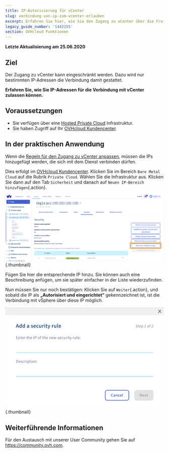 ```yaml
---
title: IP-Autorisierung für vCenter
slug: verbindung-von-ip-zum-vcenter-erlauben
excerpt: Erfahren Sie hier, wie Sie den Zugang zu vCenter über die Freigabe von IP-Adressen verwalten
legacy_guide_number: '1442255'
section: OVHcloud Funktionen
---
```


**Letzte Aktualisierung am 25.06.2020**

## Ziel

Der Zugang zu vCenter kann eingeschränkt werden. Dazu wird nur bestimmten IP-Adressen die Verbindung damit gestattet. 

**Erfahren Sie, wie Sie IP-Adressen für die Verbindung mit vCenter zulassen können.**

## Voraussetzungen

- Sie verfügen über eine [Hosted Private Cloud](https://www.ovhcloud.com/de/enterprise/products/hosted-private-cloud/) Infrastruktur.
- Sie haben Zugriff auf Ihr [OVHcloud Kundencenter](https://www.ovh.com/auth/?action=gotomanager).

## In der praktischen Anwendung

Wenn die [Regeln für den Zugang zu vCenter anpassen](../zugriffsregeln-fuer-vcenter-aendern/), müssen die IPs hinzugefügt werden, die sich mit dem Dienst verbinden dürfen.

Dies erfolgt im [OVHcloud Kundencenter](https://www.ovh.com/auth/?action=gotomanager). Klicken Sie im Bereich `Bare Metal Cloud` auf die Rubrik `Private Cloud`. Wählen Sie die Infrastruktur aus. Klicken Sie dann auf den Tab `Sicherheit` und danach auf `Neuen IP-Bereich hinzufügen`{.action}.

![vCenter](images/restrictIP.JPG){.thumbnail}

Fügen Sie hier die entsprechende IP hinzu. Sie können auch eine Beschreibung anfügen, um sie später einfacher in der Liste wiederzufinden.

Nun müssen Sie nur noch bestätigen: Klicken Sie auf `Weiter`{.action}, und sobald die IP als **„Autorisiert und eingerichtet“** gekennzeichnet ist, ist die Verbindung mit vSphere über diese IP möglich.

![vCenter](images/restrictIP2.JPG){.thumbnail}

## Weiterführende Informationen

Für den Austausch mit unserer User Community gehen Sie auf <https://community.ovh.com>.
